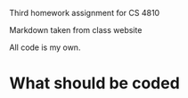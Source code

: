 Third homework assignment for CS 4810

Markdown taken from class website

All code is my own.

What should be coded
==============
